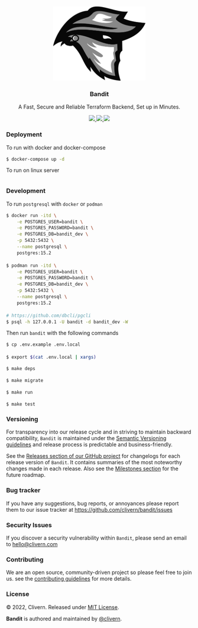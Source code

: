 <p align="center">
    <img alt="Bandit Logo" src="/assets/img/logo.png?v=0.4.0" width="250" />
    <h3 align="center">Bandit</h3>
    <p align="center">A Fast, Secure and Reliable Terraform Backend, Set up in Minutes.</p>
    <p align="center">
        <a href="https://github.com/Clivern/Bandit/actions/workflows/ci.yml">
            <img src="https://github.com/Clivern/Bandit/actions/workflows/server_ci.yml/badge.svg"/>
        </a>
        <a href="https://github.com/Clivern/Bandit/releases">
            <img src="https://img.shields.io/badge/Version-0.4.0-1abc9c.svg">
        </a>
        <a href="https://github.com/Clivern/Bandit/blob/master/LICENSE">
            <img src="https://img.shields.io/badge/LICENSE-MIT-orange.svg">
        </a>
    </p>
</p>


### Deployment

To run with docker and docker-compose

```zsh
$ docker-compose up -d
```

To run on linux server

```zsh

```


### Development

To run `postgresql` with `docker` or `podman`

```zsh
$ docker run -itd \
    -e POSTGRES_USER=bandit \
    -e POSTGRES_PASSWORD=bandit \
    -e POSTGRES_DB=bandit_dev \
    -p 5432:5432 \
    --name postgresql \
    postgres:15.2

$ podman run -itd \
    -e POSTGRES_USER=bandit \
    -e POSTGRES_PASSWORD=bandit \
    -e POSTGRES_DB=bandit_dev \
    -p 5432:5432 \
    --name postgresql \
    postgres:15.2

# https://github.com/dbcli/pgcli
$ psql -h 127.0.0.1 -U bandit -d bandit_dev -W
```

Then run `bandit` with the following commands

```zsh
$ cp .env.example .env.local

$ export $(cat .env.local | xargs)
```

```
$ make deps

$ make migrate

$ make run

$ make test
```


### Versioning

For transparency into our release cycle and in striving to maintain backward compatibility, `Bandit` is maintained under the [Semantic Versioning guidelines](https://semver.org/) and release process is predictable and business-friendly.

See the [Releases section of our GitHub project](https://github.com/clivern/bandit/releases) for changelogs for each release version of `Bandit`. It contains summaries of the most noteworthy changes made in each release. Also see the [Milestones section](https://github.com/clivern/bandit/milestones) for the future roadmap.


### Bug tracker

If you have any suggestions, bug reports, or annoyances please report them to our issue tracker at https://github.com/clivern/bandit/issues


### Security Issues

If you discover a security vulnerability within `Bandit`, please send an email to [hello@clivern.com](mailto:hello@clivern.com)


### Contributing

We are an open source, community-driven project so please feel free to join us. see the [contributing guidelines](CONTRIBUTING.md) for more details.


### License

© 2022, Clivern. Released under [MIT License](https://opensource.org/licenses/mit-license.php).

**Bandit** is authored and maintained by [@clivern](http://github.com/clivern).
